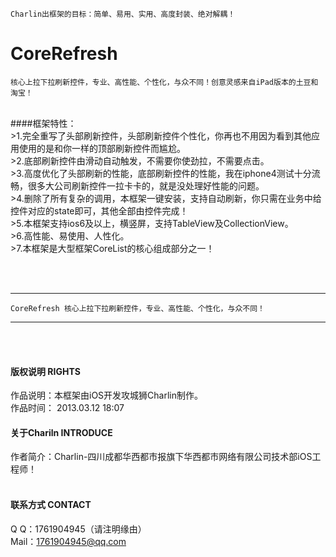 

    Charlin出框架的目标：简单、易用、实用、高度封装、绝对解耦！

# CoreRefresh
    核心上拉下拉刷新控件，专业、高性能、个性化，与众不同！创意灵感来自iPad版本的土豆和淘宝！
<br />
####框架特性：<br />
>1.完全重写了头部刷新控件，头部刷新控件个性化，你再也不用因为看到其他应用使用的是和你一样的顶部刷新控件而尴尬。<br />
>2.底部刷新控件由滑动自动触发，不需要你使劲拉，不需要点击。<br />
>3.高度优化了头部刷新的性能，底部刷新控件的性能，我在iphone4测试十分流畅，很多大公司刷新控件一拉卡卡的，就是没处理好性能的问题。<br />
>4.删除了所有复杂的调用，本框架一键安装，支持自动刷新，你只需在业务中给控件对应的state即可，其他全部由控件完成！<br />
>5.本框架支持ios6及以上，横竖屏，支持TableView及CollectionView。<br />
>6.高性能、易使用、人性化。<br />
>7.本框架是大型框架CoreList的核心组成部分之一！<br />



<br /><br />


-----
    CoreRefresh 核心上拉下拉刷新控件，专业、高性能、个性化，与众不同！
-----

<br /><br />

#### 版权说明 RIGHTS <br />
作品说明：本框架由iOS开发攻城狮Charlin制作。<br />
作品时间： 2013.03.12 18:07<br />


#### 关于Chariln INTRODUCE <br />
作者简介：Charlin-四川成都华西都市报旗下华西都市网络有限公司技术部iOS工程师！<br /><br />


#### 联系方式 CONTACT <br />
Q    Q：1761904945（请注明缘由）<br />
Mail：1761904945@qq.com<br />
